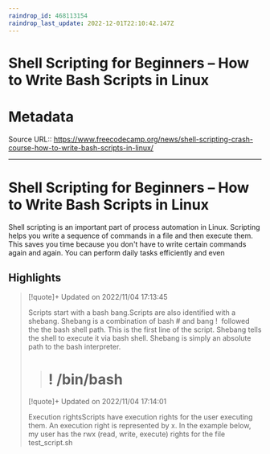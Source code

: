 ```yaml
---
raindrop_id: 468113154
raindrop_last_update: 2022-12-01T22:10:42.147Z
---
```

# Shell Scripting for Beginners – How to Write Bash Scripts in Linux


# Metadata
Source URL:: https://www.freecodecamp.org/news/shell-scripting-crash-course-how-to-write-bash-scripts-in-linux/


---
# Shell Scripting for Beginners – How to Write Bash Scripts in Linux

Shell scripting is an important part of process automation in Linux. Scripting helps you write a sequence of commands in a file and then execute them.  This saves you time because you don't have to write certain commands again and again. You can perform daily tasks efficiently and even

## Highlights

> [!quote]+ Updated on 2022/11/04 17:13:45
>
> Scripts start with a bash bang.Scripts are also identified with a shebang. Shebang is a combination of bash # and bang !  followed the the bash shell path. This is the first line of the script. Shebang tells the shell to execute it via bash shell. Shebang is simply an absolute path to the bash interpreter.
> > # ! /bin/bash
> [!quote]+ Updated on 2022/11/04 17:14:01
>
> Execution rightsScripts have execution rights for the user executing them. An execution right is represented by x. In the example below, my user has the rwx (read, write, execute) rights for the file test_script.sh
